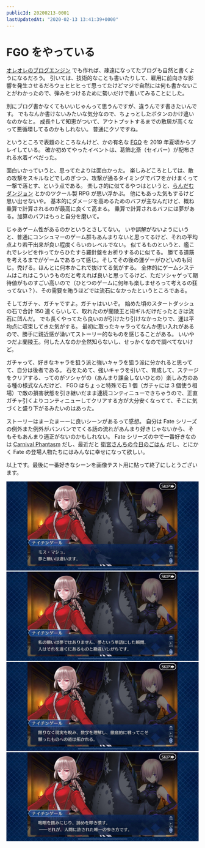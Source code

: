 ```yaml
---
publicId: 20200213-0001
lastUpdatedAt: "2020-02-13 13:41:39+0000"
---
```


# FGO をやっている

[オレオレのブログエンジン](https://github.com/kjirou/unlimited-blog-works) でも作れば、疎遠になってたブログも自然と書くようになるだろう。
引いては、技術的なことも書いたりして、雇用に前向きな影響を発生させるだろウェヒヒヒって思ってたけどマジで自然には何も書かないことがわかったので、弾みをつけるために勢いだけで書いてみることにした。

別にブログ書かなくてもいいじゃんって思うんですが、違うんです書きたいんです。
でもなんか書けないみたいな気分なので、ちょっとしたボタンのかけ違いなのかなと。
成長↑して知恵がついて、アウトプットするまでの敷居が高くなって悪循環してるのかもしれない。
普通にクソですね。

というところで表題のところなんけど、かの有名な [FGO](https://www.fate-go.jp/) を 2019 年夏頃からプレイしている。
確か初めてやったイベントは、葛飾北斎（セイバー）が配布される水着イベだった。

面白いかっていうと、思ってたよりは面白かった。
楽しみどころとしては、敵の攻撃をスキルなどでしのぎつつ、攻撃が通るタイミングでバフをかけまくって一撃で落とす、という点である。
楽しさ的に似てるやつはというと、[らんだむダンジョン](https://w.atwiki.jp/hammerfairy/) とかのツクール製 RPG が思い浮かぶ。
他にもあった気もするけど思い出せないや。
基本的にダメージを高めるためのバフが主なんだけど、概ね乗算で計算されるのが最高に良くて高まる。
乗算で計算されるバフには夢がある。加算のバフはもっと自分を磨いて。

じゃあゲーム性があるのかというとさしてない。
いや誤解がないようにいうと、普通にコンシュマーのゲーム群もあんまりないと思ってるけど、それの平均点より若干出来が良い程度くらいのレベルでない。
似てるものというと、艦これでレシピを作ってからひたすら羅針盤をお祈りするのに似てる。
勝てる道筋を考えるまでがゲームであるって感じ。そしてその後の運ゲーがひどいのも同じ。禿げる。ほんとに何本かこれで抜けてる気がする。
全体的にゲームシステムはこれはこういうものだと考えれば良いと思ってるけど、ただソシャゲって期待値がものすごい高いので（ひとつのゲームに何年も楽しませろって考えるの狂ってない？）、その需要を賄うほどでは流石になかったというところである。

そしてガチャ、ガチャですよ。ガチャはいいぞ。
始めた頃のスタートダッシュの石で合計 150 連くらいして、取れたのが蘭陵王と術ギルだけだったときは流石に凹んだ。
でも長くやってたら良いのが引けたり引けなかったりで、運は平均点に収束してきた気がする。
最初に取ったキャラってなんか思い入れがあるので、勝手に親近感が湧いてストーリー的なものを感じることがある。
いいやつだよ蘭陵王。何した人なのか全然知らないし、せっかくなので調べてないけど。

ガチャって、好きなキャラを狙う派と強いキャラを狙う派に分かれると思ってて、自分は後者である。
石をためて、強いキャラを引いて、育成して、ステージをクリアする、ってのがソシャゲの（あんまり課金しないひとの）楽しみ方のある種の様式なんだけど、
FGO はちょっと特殊で石 1 個（ガチャには 3 個使う相場）で敵の損害状態を引き継いだまま連続コンティニューできちゃうので、正直ガチャ引くよりコンティニューしてクリアする方が大分安くなってて、そこに気づくと盛り下がるみたいのはあった。

ストーリーはまーたまーーに良いシーンがあるって感想。
自分は Fate シリーズの例外また例外がバンバンでてくる話の流れがあんまり好きじゃないから、そもそもあんまり適正がないのかもしれない。
Fate シリーズの中で一番好きなのは [Carnival Phantasm](http://www.typemoon.com/products/cp/) だし、最近だと [衛宮さんちの今日のごはん](https://web-ace.jp/youngaceup/contents/1000010/) だし、とにかく Fate の登場人物たちにはみんなに幸せになって欲しい。

以上です。最後に一番好きなシーンを画像テスト用に貼って終了にしとうございます。

![](../external-resources/articles/202002/fgo-1.jpg)
![](../external-resources/articles/202002/fgo-2.jpg)
![](../external-resources/articles/202002/fgo-3.jpg)
![](../external-resources/articles/202002/fgo-4.jpg)
